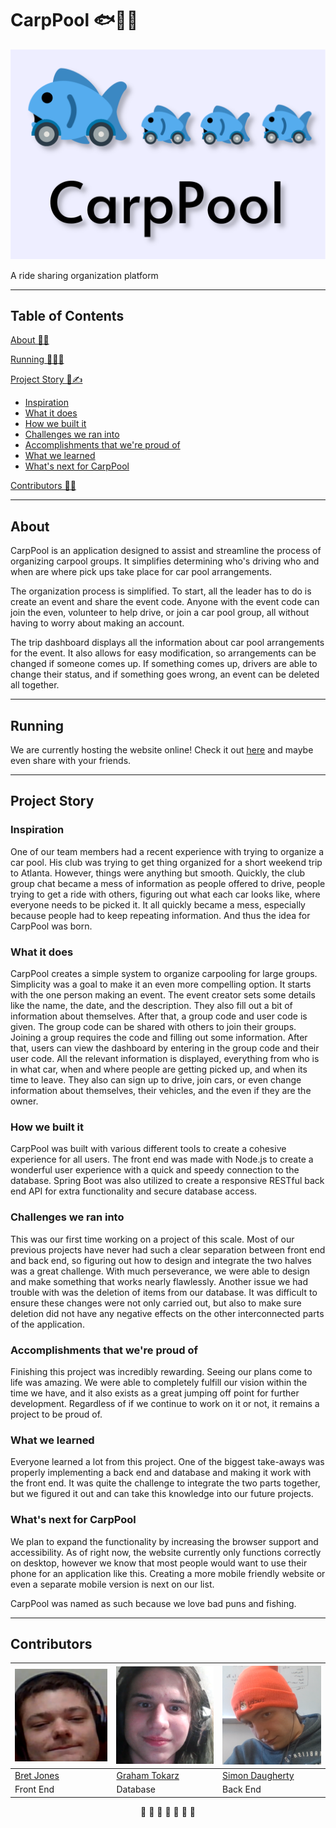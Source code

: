 # CarpPool 🐟🚙💨

![The CarpPool logo](img/logo.png)

A ride sharing organization platform

---

## Table of Contents

[About 🤔💭](#about)

[Running 🏃‍♂️💨](#running)

[Project Story 📖✍](#project-story)
- [Inspiration](#inspiration)
- [What it does](#what-it-does)
- [How we built it](#how-we-built-it)
- [Challenges we ran into](#challenges-we-ran-into)
- [Accomplishments that we're proud of](#accomplishments-that-were-proud-of)
- [What we learned](#what-we-learned)
- [What's next for CarpPool](#whats-next-for-carppool)

[Contributors 🦞🦞](#contributors)

---

## About
CarpPool is an application designed to assist and streamline the process of organizing carpool groups. It simplifies determining who's driving who and when are where pick ups take place for car pool arrangements.

The organization process is simplified. To start, all the leader has to do is create an event and share the event code. Anyone with the event code can join the even, volunteer to help drive, or join a car pool group, all without having to worry about making an account.

The trip dashboard displays all the information about car pool arrangements for the event. It also allows for easy modification, so arrangements can be changed if someone comes up. If something comes up, drivers are able to change their status, and if something goes wrong, an event can be deleted all together.

---

## Running 

We are currently hosting the website online! Check it out [here](https://carppool.vercel.app) and maybe even share with your friends.

---

## Project Story

### Inspiration
One of our team members had a recent experience with trying to organize a car pool. His club was trying to get thing organized for a short weekend trip to Atlanta. However, things were anything but smooth. Quickly, the club group chat became a mess of information as people offered to drive, people trying to get a ride with others, figuring out what each car looks like, where everyone needs to be picked it. It all quickly became a mess, especially because people had to keep repeating information. And thus the idea for CarpPool was born.

### What it does
CarpPool creates a simple system to organize carpooling for large groups. Simplicity was a goal to make it an even more compelling option. It starts with the one person making an event. The event creator sets some details like the name, the date, and the description. They also fill out a bit of information about themselves. After that, a group code and user code is given. The group code can be shared with others to join their groups. Joining a group requires the code and filling out some information. After that, users can view the dashboard by entering in the group code and their user code. All the relevant information is displayed, everything from who is in what car, when and where people are getting picked up, and when its time to leave. They also can sign up to drive, join cars, or even change information about themselves, their vehicles, and the even if they are the owner. 

### How we built it
CarpPool was built with various different tools to create a cohesive experience for all users. The front end was made with Node.js to create a wonderful user experience with a quick and speedy connection to the database. Spring Boot was also utilized to create a responsive RESTful back end API for extra functionality and secure database access.

### Challenges we ran into
This was our first time working on a project of this scale. Most of our previous projects have never had such a clear separation between front end and back end, so figuring out how to design and integrate the two halves was a great challenge. With much perseverance, we were able to design and make something that works nearly flawlessly. Another issue we had trouble with was the deletion of items from our database. It was difficult to ensure these changes were not only carried out, but also to make sure deletion did not have any negative effects on the other interconnected parts of the application.

### Accomplishments that we're proud of
Finishing this project was incredibly rewarding. Seeing our plans come to life was amazing. We were able to completely fulfill our vision within the time we have, and it also exists as a great jumping off point for further development. Regardless of if we continue to work on it or not, it remains a project to be proud of.

### What we learned
Everyone learned a lot from this project. One of the biggest take-aways was properly implementing a back end and database and making it work with the front end. It was quite the challenge to integrate the two parts together, but we figured it out and can take this knowledge into our future projects.

### What's next for CarpPool
We plan to expand the functionality by increasing the browser support and accessibility. As of right now, the website currently only functions correctly on desktop, however we know that most people would want to use their phone for an application like this. Creating a more mobile friendly website or even a separate mobile version is next on our list.

CarpPool was named as such because we love bad puns and fishing. 

---

## Contributors

| ![An awkward image of Bret](img/contributor2.png) | ![An awkward image of Graham](img/contributor1.png) | ![An awkward image of Simon](img/contributor3.png) |
|---|---|---|
| [Bret Jones](https://github.com/Iceman013) | [Graham Tokarz](https://github.com/Monkeytoes999) | [Simon Daugherty](https://github.com/simondaug) |
| Front End | Database | Back End

<p style="text-align: center;">🦞 🦞 🦞 🦞 🦞 🦞 🦞</p>


